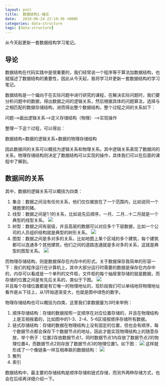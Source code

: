 ```yaml
---
layout: post
title:  数据结构1-绪论
date:   2018-06-24 22:19:30 +0800
categories: data-structure
tags: [data-structure]
---
```


从今天起更新一套数据结构学习笔记。

## 导论

数据结构在代码实践中是很重要的，我们经常说一个程序等于算法加数据结构，也就描述了数据结构的重要性，因此从今天起，我将学习并更新一套数据结构的学习笔记。

数据结构是一个偏向于在实际问题中进行研究的课程，在解决实际问题时，我们要分析问题中的数据，得出数据之间的逻辑关系，然后根据具体的问题算法，选择与之相匹配的数据存储结构，进而得出整个数据结构，整个过程之间的关系如下：

问题——>画出逻辑关系——>定义存储结构（物理）——>实现操作

整理一下这个过程，可以得出：

数据结构=数据的逻辑关系+数据的物理存储结构

因此数据间的关系可以概括为逻辑关系和物理关系。其中逻辑关系表现了数据间的关系，物理存储结构则决定了数据结构可以实现的操作，具体我们可以在后面的课程中了解到。

## 数据间的关系

其中，数据的逻辑关系可以概括为四类：

1. 集合：数据之间没有任何关系，他们仅仅被放在了一个范围内，比如说同一个猪圈里的猪。
2. 线型：数据之间是1:1的关系，比如说先后顺序，一月、二月...十二月就是一个典型的线型关系。
![](http://mcace.me/assets/images/2018/data-structure/chapter1/img1.jpg)
3. 树型：数据之间有层级，并且高层的数据可以对应多个下层数据，比如一个公司的人员组织结构就是典型的树形关系。
![](http://mcace.me/assets/images/2018/data-structure/chapter1/img2.jpg)
4. 图型：数据之间是多对多的关系，比如地图上某个区域的多个建筑，每个建筑都可以连通多个其他建筑，他们之间的道路连通就是多对多的关系，这就是典型的图型关系。
![](http://mcace.me/assets/images/2018/data-structure/chapter1/img3.jpg)

而物理存储结构，则是数据保存在内存中的形式。关于数据保存我简单的形容一下：我们的程序运行在计算机上，其中大部分运行时需要的数据是保存在内存中的，内存可以看成是一个单列的文件柜，文件柜的每个抽屉里存储的就是数据，而存储的位置之间是有先后关系的，类似于下图。
![](http://mcace.me/assets/images/2018/data-structure/chapter1/img4.jpg)  
并且每个存储位置都是有它唯一的物理地址的，现阶段我们可以单纯地将物理地址看作是从下往上，从1开始逐渐变大，也就是图中绿色的数字。

物理存储结构也可以概括为四类，这里我们拿数据量为3时来举例：

1. 顺序存储结构：存储的数据按照一定顺序在对应位置存储的，并且在物理结构上是互相挨着的，比如图中的1-3、2-4、5-6区域按顺序存储所有数据。
2. 链式存储结构：存储的数据在物理结构上没有固定的位置，但也会有顺序，每个数据节点都会保存下个数据节点的地址，因此才能实现物理结构上的随意存放，举个例子：位置2存放数据节点1，同时数据节点1内存放了数据节点2的物理位置4，而数据节点2则存放了数据节点3的物理位置1。如下图：
![](http://mcace.me/assets/images/2018/data-structure/chapter1/img5.jpg)
   这样就形成了一个像链条一样互相串联的数据结构：
![](http://mcace.me/assets/images/2018/data-structure/chapter1/img6.jpg)
3. 散列
4. 索引

数据结构中，最主要的存储结构是顺序存储和链式存储，而另外两种存储方式，也会在后续再详细介绍一下。